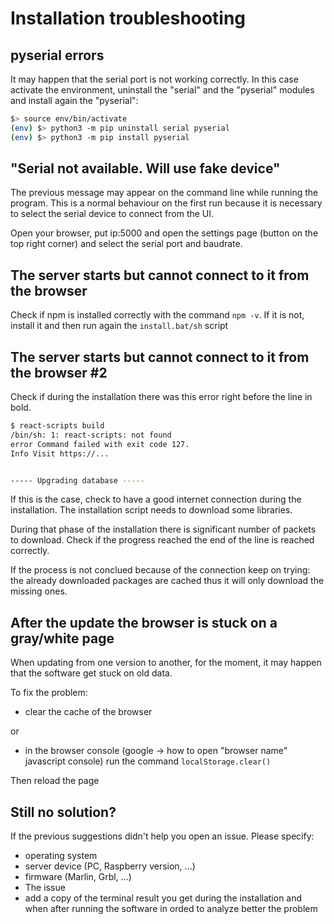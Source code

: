 # Installation troubleshooting

## pyserial errors

It may happen that the serial port is not working correctly.
In this case activate the environment, uninstall the "serial" and the "pyserial" modules and install again the "pyserial":

```bash
$> source env/bin/activate
(env) $> python3 -m pip uninstall serial pyserial
(env) $> python3 -m pip install pyserial
```

## "Serial not available. Will use fake device"

The previous message may appear on the command line while running the program.
This is a normal behaviour on the first run because it is necessary to select the serial device to connect from the UI.

Open your browser, put ip:5000 and open the settings page (button on the top right corner) and select the serial port and baudrate.

## The server starts but cannot connect to it from the browser

Check if npm is installed correctly with the command `npm -v`. If it is not, install it and then run again the `install.bat/sh` script

## The server starts but cannot connect to it from the browser #2

Check if during the installation there was this error right before the line in bold.

```bash
$ react-scripts build
/bin/sh: 1: react-scripts: not found
error Command failed with exit code 127.
Info Visit https://...


----- Upgrading database -----
```

If this is the case, check to have a good internet connection during the installation. The installation script needs to download some libraries.

During that phase of the installation there is significant number of packets to download. Check if the progress reached the end of the line is reached correctly.

If the process is not conclued because of the connection keep on trying: the already downloaded packages are cached thus it will only download the missing ones.

## After the update the browser is stuck on a gray/white page

When updating from one version to another, for the moment, it may happen that the software get stuck on old data.

To fix the problem:

* clear the cache of the browser

or

* in the browser console (google -> how to open "browser name" javascript console) run the command `localStorage.clear()`

Then reload the page

## Still no solution?

If the previous suggestions didn't help you open an issue.
Please specify:

* operating system
* server device (PC, Raspberry version, ...)
* firmware (Marlin, Grbl, ...)
* The issue
* add a copy of the terminal result you get during the installation and when after running the software in orded to analyze better the problem
